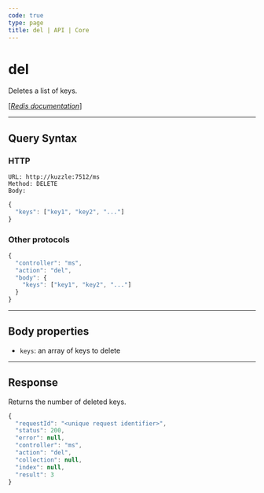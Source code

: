 ```yaml
---
code: true
type: page
title: del | API | Core
---
```


# del



Deletes a list of keys.

[[_Redis documentation_]](https://redis.io/commands/del)

---

## Query Syntax

### HTTP

```http
URL: http://kuzzle:7512/ms
Method: DELETE
Body:
```

```js
{
  "keys": ["key1", "key2", "..."]
}
```

### Other protocols

```js
{
  "controller": "ms",
  "action": "del",
  "body": {
    "keys": ["key1", "key2", "..."]
  }
}
```

---

## Body properties

- `keys`: an array of keys to delete

---

## Response

Returns the number of deleted keys.

```js
{
  "requestId": "<unique request identifier>",
  "status": 200,
  "error": null,
  "controller": "ms",
  "action": "del",
  "collection": null,
  "index": null,
  "result": 3
}
```
